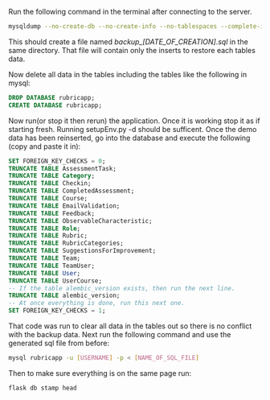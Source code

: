 Run the following command in the terminal after connecting to the server. 

```bash
mysqldump --no-create-db --no-create-info --no-tablespaces --complete-insert --verbose --ignore-table=rubricapp.Feedback rubricapp -u [USERNAME] -p > "backup_$(date +"%F_%T").sql"
```
This should create a file named *backup_[DATE_OF_CREATION].sql* in the same directory.
That file will contain only the inserts to restore each tables data.

Now delete all data in the tables including the tables like the following in mysql:
```sql
DROP DATABASE rubricapp;
CREATE DATABASE rubricapp;
```

Now run(or stop it then rerun) the application. Once it is working stop it as if starting fresh. Running setupEnv.py -d should be sufficent. Once the demo data has been reinserted, go into the database and execute the following (copy and paste it in):
```sql
SET FOREIGN_KEY_CHECKS = 0;
TRUNCATE TABLE AssessmentTask;
TRUNCATE TABLE Category;
TRUNCATE TABLE Checkin;
TRUNCATE TABLE CompletedAssessment;
TRUNCATE TABLE Course;
TRUNCATE TABLE EmailValidation;
TRUNCATE TABLE Feedback;
TRUNCATE TABLE ObservableCharacteristic;
TRUNCATE TABLE Role;
TRUNCATE TABLE Rubric;
TRUNCATE TABLE RubricCategories;
TRUNCATE TABLE SuggestionsForImprovement;
TRUNCATE TABLE Team;
TRUNCATE TABLE TeamUser;
TRUNCATE TABLE User;
TRUNCATE TABLE UserCourse;
-- If the table alembic_version exists, then run the next line.
TRUNCATE TABLE alembic_version;
-- At once everything is done, run this next one.
SET FOREIGN_KEY_CHECKS = 1;

```
That code was run to clear all data in the tables out so there is no conflict with the backup data.
Next run the following command and use the generated sql file from before:

```bash
mysql rubricapp -u [USERNAME] -p < [NAME_OF_SQL_FILE] 
```

Then to make sure everything is on the same page run:

```bash
flask db stamp head
```

